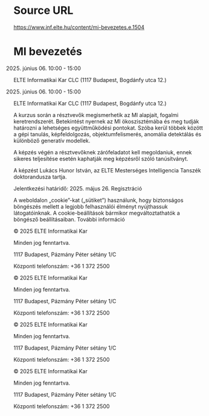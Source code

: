 # Source URL
https://www.inf.elte.hu/content/mi-bevezetes.e.1504

# MI bevezetés
2025. június 06. 10:00
                             - 15:00

ELTE Informatikai Kar CLC (1117 Budapest, Bogdánfy utca 12.)

2025. június 06. 10:00 - 15:00

ELTE Informatikai Kar CLC (1117 Budapest, Bogdánfy utca 12.)

A kurzus során a résztvevők megismerhetik az MI alapjait, fogalmi keretrendszerét. Betekintést nyernek az MI ökoszisztémába és meg tudják határozni a lehetséges együttműködési pontokat. Szóba kerül többek között a gépi tanulás, képfeldolgozás, objektumfelismerés, anomália detektálás és különböző generatív modellek.

A képzés végén a résztvevőknek zárófeladatot kell megoldaniuk, ennek sikeres teljesítése esetén kaphatják meg képzésről szóló tanúsítványt.

A képzést Lukács Hunor István, az ELTE Mesterséges Intelligencia Tanszék doktorandusza tartja.

Jelentkezési határidő: 2025. május 26.
Regisztráció

A weboldalon „cookie”-kat („sütiket”) használunk, hogy biztonságos böngészés mellett a legjobb felhasználói élményt nyújthassuk látogatóinknak. A cookie-beállítások bármikor megváltoztathatók a böngésző beállításaiban. További információ

© 2025 ELTE Informatikai Kar

Minden jog fenntartva.

1117 Budapest, Pázmány Péter sétány 1/C

Központi telefonszám: +36 1 372 2500

© 2025 ELTE Informatikai Kar

Minden jog fenntartva.

1117 Budapest, Pázmány Péter sétány 1/C

Központi telefonszám: +36 1 372 2500

© 2025 ELTE Informatikai Kar

Minden jog fenntartva.

1117 Budapest, Pázmány Péter sétány 1/C

Központi telefonszám: +36 1 372 2500

© 2025 ELTE Informatikai Kar

Minden jog fenntartva.

1117 Budapest, Pázmány Péter sétány 1/C

Központi telefonszám: +36 1 372 2500